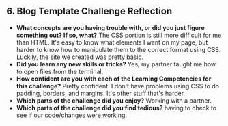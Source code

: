 ## 6. Blog Template Challenge Reflection

- **What concepts are you having trouble with, or did you just figure something out? If so, what?** The CSS portion is still more difficult for me than HTML. It's easy to know what elements I want on my page, but harder to know how to manipulate them to the correct format using CSS. Luckily, the site we created was pretty basic.
- **Did you learn any new skills or tricks?** Yes, my partner taught me how to open files from the terminal.
- **How confident are you with each of the Learning Competencies for this challenge?** Pretty confident. I don't have problems using CSS to do padding, borders, and margins. It's other stuff that's harder.
- **Which parts of the challenge did you enjoy?** Working with a partner.
- **Which parts of the challenge did you find tedious?** having to check to  see if our code/changes were working.